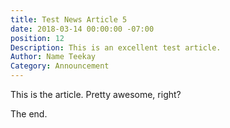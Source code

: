 ```yaml
---
title: Test News Article 5
date: 2018-03-14 00:00:00 -07:00
position: 12
Description: This is an excellent test article.
Author: Name Teekay
Category: Announcement
---
```


This is the article. Pretty awesome, right?

The end.
